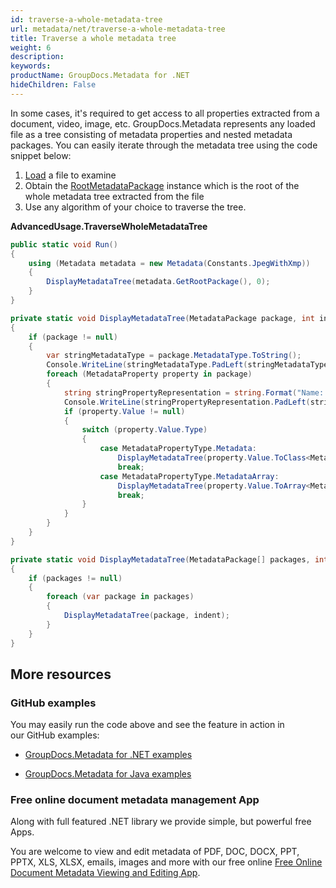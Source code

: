 ```yaml
---
id: traverse-a-whole-metadata-tree
url: metadata/net/traverse-a-whole-metadata-tree
title: Traverse a whole metadata tree
weight: 6
description: 
keywords: 
productName: GroupDocs.Metadata for .NET
hideChildren: False
---
```

In some cases, it's required to get access to all properties extracted from a document, video, image, etc. GroupDocs.Metadata represents any loaded file as a tree consisting of metadata properties and nested metadata packages. You can easily iterate through the metadata tree using the code snippet below:

1.  [Load](Loading%2Bfiles.html) a file to examine
2.  Obtain the [RootMetadataPackage](https://apireference.groupdocs.com/net/metadata/groupdocs.metadata.common/rootmetadatapackage) instance which is the root of the whole metadata tree extracted from the file
3.  Use any algorithm of your choice to traverse the tree.

**AdvancedUsage.TraverseWholeMetadataTree**

```csharp
public static void Run()
{
	using (Metadata metadata = new Metadata(Constants.JpegWithXmp))
	{
		DisplayMetadataTree(metadata.GetRootPackage(), 0);
	}
}

private static void DisplayMetadataTree(MetadataPackage package, int indent)
{
	if (package != null)
	{
		var stringMetadataType = package.MetadataType.ToString();
		Console.WriteLine(stringMetadataType.PadLeft(stringMetadataType.Length + indent));
		foreach (MetadataProperty property in package)
		{
			string stringPropertyRepresentation = string.Format("Name: {0}, Value: {1}", property.Name, property.Value);
			Console.WriteLine(stringPropertyRepresentation.PadLeft(stringPropertyRepresentation.Length + indent + 1));
			if (property.Value != null)
			{
				switch (property.Value.Type)
				{
					case MetadataPropertyType.Metadata:
						DisplayMetadataTree(property.Value.ToClass<MetadataPackage>(), indent + 2);
						break;
					case MetadataPropertyType.MetadataArray:
						DisplayMetadataTree(property.Value.ToArray<MetadataPackage>(), indent + 2);
						break;
				}
			}
		}
	}
}

private static void DisplayMetadataTree(MetadataPackage[] packages, int indent)
{
	if (packages != null)
	{
		foreach (var package in packages)
		{
			DisplayMetadataTree(package, indent);
		}
	}
}
```

## More resources

### GitHub examples

You may easily run the code above and see the feature in action in our GitHub examples:

*   [GroupDocs.Metadata for .NET examples](https://github.com/groupdocs-metadata/GroupDocs.Metadata-for-.NET)
    
*   [GroupDocs.Metadata for Java examples](https://github.com/groupdocs-metadata/GroupDocs.Metadata-for-Java)
    

### Free online document metadata management App

Along with full featured .NET library we provide simple, but powerful free Apps.

You are welcome to view and edit metadata of PDF, DOC, DOCX, PPT, PPTX, XLS, XLSX, emails, images and more with our free online [Free Online Document Metadata Viewing and Editing App](https://products.groupdocs.app/metadata).

